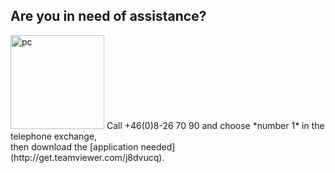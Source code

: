 ## Are you in need of assistance?
<img class="left" style="width: 150px; height: 150px;" src="/content/images/icons/Iteam-icon-01.png" alt="pc" />
<span class="right inverted">
Call +46(0)8-26 70 90 and choose *number 1* in the telephone exchange,<br/>
then download the [application needed](http://get.teamviewer.com/j8dvucq).
</span>
